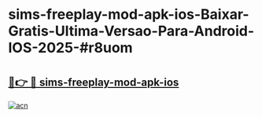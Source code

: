 # sims-freeplay-mod-apk-ios-Baixar-Gratis-Ultima-Versao-Para-Android-IOS-2025-#r8uom

# <h2><a href="https://ainizakaria.my?title=sims-freeplay-mod-apk-ios&ref=24M">🔗👉 🔴 sims-freeplay-mod-apk-ios</a></h2>

[![acn](https://github.com/user-attachments/assets/0f9c940e-d8b0-45ae-aac7-cd30a18b3e1c)](https://ainizakaria.my?title=sims-freeplay-mod-apk-ios&ref=24M)

